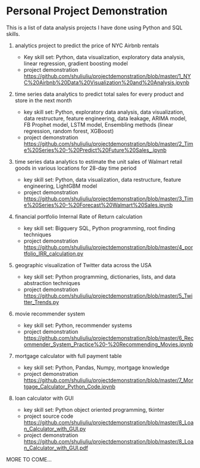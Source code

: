 # Personal Project Demonstration
This is a list of data analysis projects I have done using Python and SQL skills. 

1. analytics project to predict the price of NYC Airbnb rentals
    * Key skill set: Python, data visualization, exploratory data analysis, linear regression, gradient boosting model
    * project demonstration https://github.com/shuliuliu/projectdemonstration/blob/master/1_NYC%20Airbnb%20Data%20Visualization%20and%20Analysis.ipynb

2. time series data analytics to predict total sales for every product and store in the next month
    * key skill set: Python, exploratory data analysis, data visualization, data restructure, feature engineering, data leakage, ARIMA model, FB Prophet model, LSTM model, Ensembling methods (linear regression, random forest, XGBoost)
    * project demonstration https://github.com/shuliuliu/projectdemonstration/blob/master/2_Time%20Series%20-%20Predict%20Future%20Sales_.ipynb
    
3. time series data analytics to estimate the unit sales of Walmart retail goods in various locations for 28-day time period   
    * key skill set: Python, data visualization, data restructure, feature engineering, LightGBM model
    * project demonstration https://github.com/shuliuliu/projectdemonstration/blob/master/3_Time%20Series%20-%20Forecast%20Walmart%20Sales.ipynb

4. financial portfolio Internal Rate of Return calculation
    * key skill set: Bigquery SQL, Python programming, root finding techniques
    * project demonstration https://github.com/shuliuliu/projectdemonstration/blob/master/4_portfolio_IRR_calculation.py
    
5. geographic visualization of Twitter data across the USA    
    * key skill set: Python programming, dictionaries, lists, and data abstraction techniques
    * project demonstration https://github.com/shuliuliu/projectdemonstration/blob/master/5_Twitter_Trends.py

6. movie recommender system
   * key skill set: Python, recommender systems
   * project demonstration https://github.com/shuliuliu/projectdemonstration/blob/master/6_Recommender_System_Practice%20-%20Recommending_Movies.ipynb

7. mortgage calculator with full payment table
   * key skill set: Python, Pandas, Numpy, mortgage knowledge
   * project demonstration https://github.com/shuliuliu/projectdemonstration/blob/master/7_Mortgage_Calculator_Python_Code.ipynb

8. loan calculator with GUI
   * key skill set: Python object oriented programming, tkinter
   * project source code https://github.com/shuliuliu/projectdemonstration/blob/master/8_Loan_Calculator_with_GUI.py
   * project demonstration https://github.com/shuliuliu/projectdemonstration/blob/master/8_Loan_Calculator_with_GUI.pdf
   
MORE TO COME...
